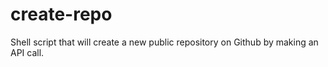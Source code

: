 # create-repo
Shell script that will create a new public repository on Github by making an API call.
